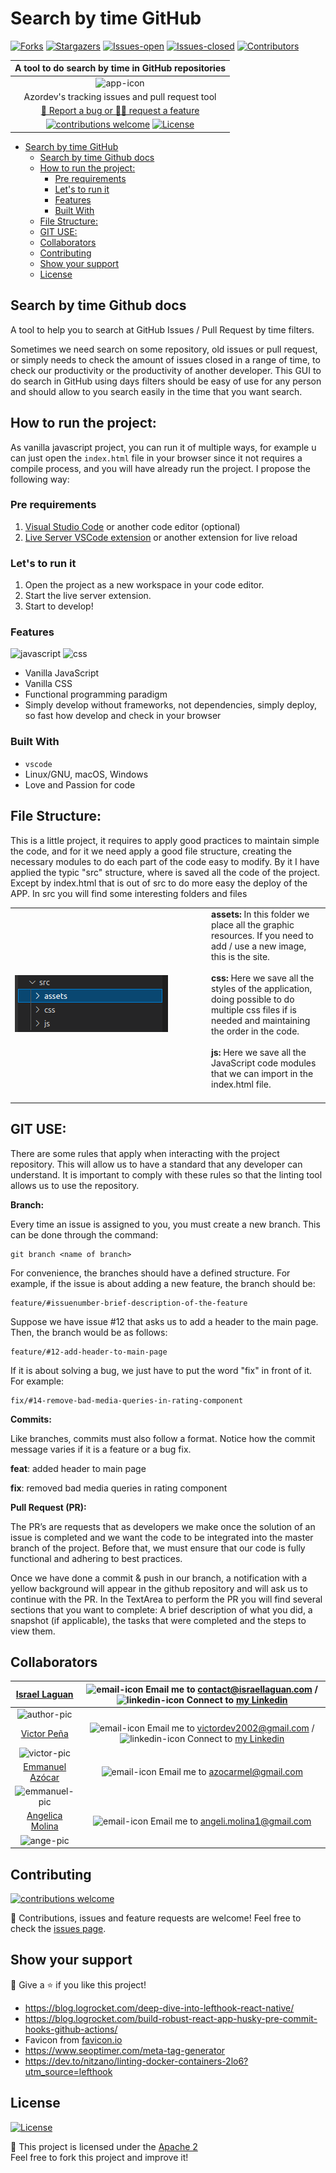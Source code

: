 # Search by time GitHub

<!-- PROJECT SHIELDS -->

[![Forks][forks-shield]][forks-url]
[![Stargazers][stars-shield]][stars-url]
[![Issues-open][issues-open-shield]][issues-url]
[![Issues-closed][issues-closed-shield]][issues-url]
[![Contributors][contributors-shield]][contributors-url]

<!-- PROJECT LOGO -->

|                            A tool to do search by time in GitHub repositories                            |
| :------------------------------------------------------------------------------------------------------: |
|                                              ![app-icon][]                                               |
|                             Azordev's tracking issues and pull request tool                              |
|                          [🐞 Report a bug or 🙋‍♂️ request a feature][issues-url]                           |
| [![contributions welcome][contributions-welcome]][issues-url] [![License][badge-apache]][apache-license] |

- [Search by time GitHub](#search-by-time-github)
  - [Search by time Github docs](#search-by-time-github-docs)
  - [How to run the project:](#how-to-run-the-project)
    - [Pre requirements](#pre-requirements)
    - [Let's to run it](#lets-to-run-it)
    - [Features](#features)
    - [Built With](#built-with)
  - [File Structure:](#file-structure)
  - [GIT USE:](#git-use)
  - [Collaborators](#collaborators)
  - [Contributing](#contributing)
  - [Show your support](#show-your-support)
  - [License](#license)

## Search by time Github docs

A tool to help you to search at GitHub Issues / Pull Request by time filters.

Sometimes we need search on some repository, old issues or pull request, or simply needs to check the amount of issues closed in a range of time, to check our productivity or the productivity of another developer. This GUI to do search in GitHub using days filters should be easy of use for any person and should allow to you search easily in the time that you want search.

## How to run the project:

As vanilla javascript project, you can run it of multiple ways, for example u can just open the `index.html` file in your browser since it not requires a compile process, and you will have already run the project. I propose the following way:

### Pre requirements

1. [Visual Studio Code](https://code.visualstudio.com/) or another code editor (optional)
2. [Live Server VSCode extension](https://marketplace.visualstudio.com/items?itemName=ritwickdey.LiveServer) or another extension for live reload

### Let's to run it

1. Open the project as a new workspace in your code editor.
2. Start the live server extension.
3. Start to develop!

### Features

![javascript][]
![css][]

- Vanilla JavaScript
- Vanilla CSS
- Functional programming paradigm
- Simply develop without frameworks, not dependencies, simply deploy, so fast how develop and check in your browser

### Built With

- `vscode`
- Linux/GNU, macOS, Windows
- Love and Passion for code

## File Structure:

This is a little project, it requires to apply good practices to maintain simple the code, and for it we need apply a good file structure, creating the necessary modules to do each part of the code easy to modify. By it I have applied the typic "src" structure, where is saved all the code of the project. Except by index.html that is out of src to do more easy the deploy of the APP. In src you will find some interesting folders and files

<table border="0">
    <td width="300px">
        <img src="./docs/assets/folderstructure.png">
    </td>
    <td>
        <b>assets:</b> In this folder we place all the graphic resources. If you need to add / use a new image, this is the site.<br/><br/>
        <b>css:</b> Here we save all the styles of the application, doing possible to do multiple css files if is needed and maintaining the order in the code.<br/><br/>
        <b>js:</b> Here we save all the JavaScript code modules that we can import in the index.html file.<br/><br/>   
    </td>
</table>

## GIT USE:

There are some rules that apply when interacting with the project repository. This will allow us to have a standard that any developer can understand. It is important to comply with these rules so that the linting tool allows us to use the repository.

**Branch:**

Every time an issue is assigned to you, you must create a new branch. This can be done through the command:

```
git branch <name of branch>
```

For convenience, the branches should have a defined structure. For example, if the issue is about adding a new feature, the branch should be:

```
feature/#issuenumber-brief-description-of-the-feature
```

Suppose we have issue #12 that asks us to add a header to the main page. Then, the branch would be as follows:

```
feature/#12-add-header-to-main-page
```

If it is about solving a bug, we just have to put the word "fix" in front of it. For example:

```
fix/#14-remove-bad-media-queries-in-rating-component
```

**Commits:**

Like branches, commits must also follow a format. Notice how the commit message varies if it is a feature or a bug fix.

**feat**: added header to main page

**fix**: removed bad media queries in rating component

**Pull Request (PR):**

The PR’s are requests that as developers we make once the solution of an issue is completed and we want the code to be integrated into the master branch of the project. Before that, we must ensure that our code is fully functional and adhering to best practices.

Once we have done a commit & push in our branch, a notification with a yellow background will appear in the github repository and will ask us to continue with the PR. In the TextArea to perform the PR you will find several sections that you want to complete: A brief description of what you did, a snapshot (if applicable), the tasks that were completed and the steps to view them.

## Collaborators

|   [Israel Laguan][author-github]   | ![email-icon][] Email me to [contact@israellaguan.com][author-email] / ![linkedin-icon][] Connect to [my Linkedin][author-linkedin] |
| :--------------------------------: | :---------------------------------------------------------------------------------------------------------------------------------: |
|          ![author-pic][]           |                                                                                                                                     |
|    [Victor Peña][victor-github]    | ![email-icon][] Email me to [victordev2002@gmail.com][victor-email] / ![linkedin-icon][] Connect to [my Linkedin][victor-linkedin]  |
|          ![victor-pic][]           |                                                                                                                                     |
| [Emmanuel Azócar][emmanuel-github] |                                  ![email-icon][] Email me to [azocarmel@gmail.com][emmanuel-email]                                  |
|         ![emmanuel-pic][]          |                                                                                                                                     |
|   [Angelica Molina][ange-github]   |                                 ![email-icon][] Email me to [angeli.molina1@gmail.com][ange-email]                                  |
|           ![ange-pic][]            |                                                                                                                                     |

## Contributing

[![contributions welcome][contributions-welcome]][issues-url]

🤝 Contributions, issues and feature requests are welcome!
Feel free to check the [issues page][issues-url].

## Show your support

🤗 Give a ⭐️ if you like this project!

- <https://blog.logrocket.com/deep-dive-into-lefthook-react-native/>
- <https://blog.logrocket.com/build-robust-react-app-husky-pre-commit-hooks-github-actions/>
- Favicon from [favicon.io](https://favicon.io/emoji-favicons/)
- <https://www.seoptimer.com/meta-tag-generator>
- <https://dev.to/nitzano/linting-docker-containers-2lo6?utm_source=lefthook>

## License

[![License][badge-apache]][apache-license]

📝 This project is licensed under the [Apache 2](LICENSE)\
Feel free to fork this project and improve it!

<!-- MARKDOWN LINKS & IMAGES -->

[victor-github]: https://github.com/Katsu08
[victor-pic]: https://avatars.githubusercontent.com/u/66505715?v=4
[victor-email]: mailto:victordev2002@gmail.com
[victor-linkedin]: https://www.linkedin.com/in/v%C3%ADctor-pe%C3%B1a-348a3918a/
[emmanuel-github]: https://github.com/e-azocar
[emmanuel-pic]: https://avatars.githubusercontent.com/u/61360270?v=4
[emmanuel-email]: mailto:azocarmel@gmail.com
[roman-github]: https://github.com/romanrguez192
[roman-pic]: https://avatars.githubusercontent.com/u/69876913?s=200&v=4
[roman-email]: mailto:romanrodri192@gmail.com
[tony-github]: https://github.com/Tonytarco
[tony-pic]: https://avatars.githubusercontent.com/u/37258801?s=200&v=4
[tony-email]: mailto:tonytarco@hotmail.com
[ange-github]: https://github.com/angelik0828
[ange-pic]: https://avatars.githubusercontent.com/u/4030477?s=200&v=4
[ange-email]: mailto:angeli.molina1@gmail.com
[ild-github]: https://github.com/ildebr
[ild-pic]: https://avatars.githubusercontent.com/u/73916430?v=4
[ild-email]: mailto:ildebrandoefrain@gmail.com
[contributors-shield]: https://img.shields.io/github/contributors/Azordev/frontend-template?style=for-the-badge
[contributors-url]: https://github.com/Azordev/frontend-template/graphs/contributors
[forks-shield]: https://img.shields.io/github/forks/Azordev/frontend-template?style=for-the-badge
[forks-url]: https://github.com/Azordev/frontend-template/network/members
[stars-shield]: https://img.shields.io/github/stars/Azordev/frontend-template?style=for-the-badge
[stars-url]: https://github.com/Azordev/frontend-template/stargazers
[issues-open-shield]: https://img.shields.io/github/issues/Azordev/frontend-template?style=for-the-badge
[issues-closed-shield]: https://img.shields.io/github/issues-closed/Azordev/frontend-template?style=for-the-badge
[javascript]: https://img.shields.io/badge/JAVASCRIPT-ES6%2B-F7DF1E?style=for-the-badge&logo=javascript
[css]: https://img.shields.io/badge/style-CSS-1572B6?style=for-the-badge&logo=css3
[builtwithlove]: https://forthebadge.com/images/badges/built-with-love.svg
[contributions-welcome]: https://img.shields.io/badge/contributions-welcome-brightgreen.svg?style=for-the-badge
[issues-url]: https://github.com/Azordev/frontend-template/issues
[badge-apache]: https://img.shields.io/badge/License-Apache%202.0-blue.svg?style=for-the-badge
[apache-license]: https://opensource.org/licenses/Apache-2.0
[author-pic]: https://avatars2.githubusercontent.com/u/36519478?s=460&v=4
[author-github]: https://israel-laguan.github.io
[author-linkedin]: https://www.linkedin.com/in/israellaguan
[author-email]: mailto:contact@israellaguan.com
[linkedin-icon]: https://img.icons8.com/color/20/000000/linkedin.png
[email-icon]: https://img.icons8.com/color/20/000000/message-squared.png
[banner]: https://github.com/Israel-Laguan/Israel-Laguan/raw/master/docs/banner.jpg
[app-banner]: docs/app-banner.png
[app-icon]: public/logo.png
[icons8]: https://icons8.com/
[icons8-logo]: https://img.icons8.com/fluent/20/000000/icons8-new-logo.png
[api-logo]: https://spoonacular.com/images/spoonacular-logo-b.svg
